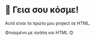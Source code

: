 <!DOCTYPE html>
<html lang="el">
<head>
  <meta charset="UTF-8">
  <meta name="viewport" content="width=device-width, initial-scale=1">
  <title>Το πρώτο μου site</title>
  <link rel="stylesheet" href="styles.css">
</head>
    <h1>👋 Γεια σου κόσμε!</h1>
    <p>Αυτό είναι το πρώτο μου project σε HTML.</p>
    <p>Φτιαγμένο με αγάπη και HTML 😊</p>
  </div>
</body>
</html>

